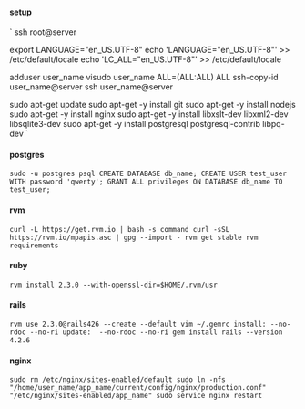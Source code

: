 #### setup
`
ssh root@server

export LANGUAGE="en_US.UTF-8"
echo 'LANGUAGE="en_US.UTF-8"' >> /etc/default/locale
echo 'LC_ALL="en_US.UTF-8"' >> /etc/default/locale

adduser user_name
visudo
user_name ALL=(ALL:ALL) ALL
ssh-copy-id user_name@server
ssh user_name@server

sudo apt-get update
sudo apt-get -y install git
sudo apt-get -y install nodejs
sudo apt-get -y install nginx
sudo apt-get -y install libxslt-dev libxml2-dev libsqlite3-dev
sudo apt-get -y install postgresql postgresql-contrib libpq-dev
`

#### postgres
`
sudo -u postgres psql
CREATE DATABASE db_name;
CREATE USER test_user WITH password 'qwerty';
GRANT ALL privileges ON DATABASE db_name TO test_user;
`

#### rvm
`
curl -L https://get.rvm.io | bash -s
command curl -sSL https://rvm.io/mpapis.asc | gpg --import -
rvm get stable
rvm requirements
`

#### ruby
`
rvm install 2.3.0 --with-openssl-dir=$HOME/.rvm/usr
`

#### rails
`
rvm use 2.3.0@rails426 --create --default
vim ~/.gemrc
install: --no-rdoc --no-ri
update:  --no-rdoc --no-ri
gem install rails --version 4.2.6
`

#### nginx
`
sudo rm /etc/nginx/sites-enabled/default
sudo ln -nfs "/home/user_name/app_name/current/config/nginx/production.conf" "/etc/nginx/sites-enabled/app_name"
sudo service nginx restart
`
